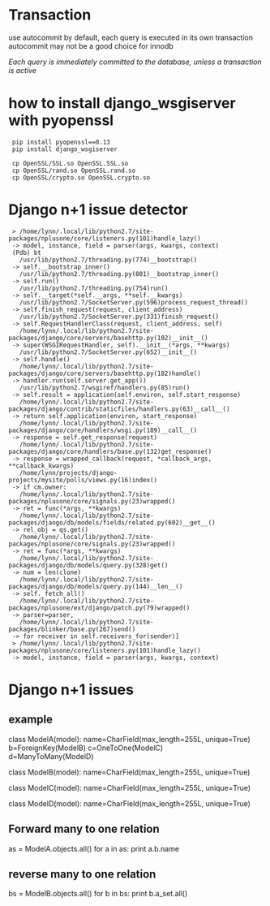 # Transaction
use autocommit by default, each query is executed in its own transaction
autocommit may not be a good choice for innodb

_Each query is immediately committed to the database, unless a transaction is active_


# how to install django_wsgiserver with pyopenssl
     pip install pyopenssl==0.13
     pip install django_wsgiserver
   
     cp OpenSSL/SSL.so OpenSSL.SSL.so
     cp OpenSSL/rand.so OpenSSL.rand.so
     cp OpenSSL/crypto.so OpenSSL.crypto.so

# Django n+1 issue detector
     > /home/lynn/.local/lib/python2.7/site-packages/nplusone/core/listeners.py(101)handle_lazy()
     -> model, instance, field = parser(args, kwargs, context)
     (Pdb) bt
       /usr/lib/python2.7/threading.py(774)__bootstrap()
     -> self.__bootstrap_inner()
       /usr/lib/python2.7/threading.py(801)__bootstrap_inner()
     -> self.run()
       /usr/lib/python2.7/threading.py(754)run()
     -> self.__target(*self.__args, **self.__kwargs)
       /usr/lib/python2.7/SocketServer.py(596)process_request_thread()
     -> self.finish_request(request, client_address)
       /usr/lib/python2.7/SocketServer.py(331)finish_request()
     -> self.RequestHandlerClass(request, client_address, self)
       /home/lynn/.local/lib/python2.7/site-packages/django/core/servers/basehttp.py(102)__init__()
     -> super(WSGIRequestHandler, self).__init__(*args, **kwargs)
       /usr/lib/python2.7/SocketServer.py(652)__init__()
     -> self.handle()
       /home/lynn/.local/lib/python2.7/site-packages/django/core/servers/basehttp.py(182)handle()
     -> handler.run(self.server.get_app())
       /usr/lib/python2.7/wsgiref/handlers.py(85)run()
     -> self.result = application(self.environ, self.start_response)
       /home/lynn/.local/lib/python2.7/site-packages/django/contrib/staticfiles/handlers.py(63)__call__()
     -> return self.application(environ, start_response)
       /home/lynn/.local/lib/python2.7/site-packages/django/core/handlers/wsgi.py(189)__call__()
     -> response = self.get_response(request)
       /home/lynn/.local/lib/python2.7/site-packages/django/core/handlers/base.py(132)get_response()
     -> response = wrapped_callback(request, *callback_args, **callback_kwargs)
       /home/lynn/projects/django-projects/mysite/polls/views.py(16)index()
     -> if cm.owner:
       /home/lynn/.local/lib/python2.7/site-packages/nplusone/core/signals.py(23)wrapped()
     -> ret = func(*args, **kwargs)
       /home/lynn/.local/lib/python2.7/site-packages/django/db/models/fields/related.py(602)__get__()
     -> rel_obj = qs.get()
       /home/lynn/.local/lib/python2.7/site-packages/nplusone/core/signals.py(23)wrapped()
     -> ret = func(*args, **kwargs)
       /home/lynn/.local/lib/python2.7/site-packages/django/db/models/query.py(328)get()
     -> num = len(clone)
       /home/lynn/.local/lib/python2.7/site-packages/django/db/models/query.py(144)__len__()
     -> self._fetch_all()
       /home/lynn/.local/lib/python2.7/site-packages/nplusone/ext/django/patch.py(79)wrapped()
     -> parser=parser,
       /home/lynn/.local/lib/python2.7/site-packages/blinker/base.py(267)send()
     -> for receiver in self.receivers_for(sender)]
     > /home/lynn/.local/lib/python2.7/site-packages/nplusone/core/listeners.py(101)handle_lazy()
     -> model, instance, field = parser(args, kwargs, context)


# Django n+1 issues
## example
   class ModelA(model):
         name=CharField(max_length=255L, unique=True)
         b=ForeignKey(ModelB)
         c=OneToOne(ModelC)  
         d=ManyToMany(ModelD)
         
   class ModelB(model):
         name=CharField(max_length=255L, unique=True)
        
   class ModelC(model):
         name=CharField(max_length=255L, unique=True)
         
   class ModelD(model):
         name=CharField(max_length=255L, unique=True)

         
## Forward many to one relation
   as = ModelA.objects.all()
   for a in as:
       print a.b.name

## reverse many to one relation
   bs = ModelB.objects.all()
   for b in bs:
       print b.a_set.all()
